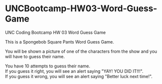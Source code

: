 # UNCBootcamp-HW03-Word-Guess-Game
UNC Coding Bootcamp HW 03 Word Guess Game

This is a Spongebob Square Pants Word Guess Game. <br>

You will be shown a picture of one of the characters from the show and you will have to guess their name. <br>

You have 10 attempts to guess their name. <br>
If you guess it right, you will see an alert saying "YAY! YOU DID IT!!!". <br>
If you guess it wrong, you will see an alert saying "Better luck next time!". <br>
